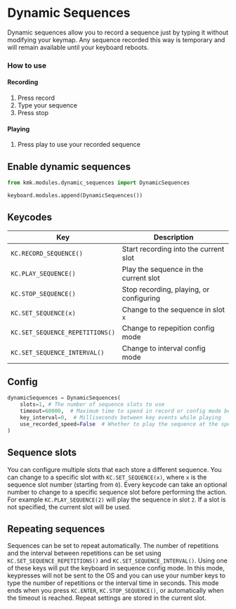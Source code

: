 # Dynamic Sequences
Dynamic sequences allow you to record a sequence just by typing it without modifying your keymap.  Any sequence recorded this way is temporary and  will remain available until your keyboard reboots.

### How to use
#### Recording
1. Press record
2. Type your sequence
3. Press stop

#### Playing
1. Press play to use your recorded sequence

## Enable dynamic sequences
```python
from kmk.modules.dynamic_sequences import DynamicSequences

keyboard.modules.append(DynamicSequences())
```

## Keycodes
|Key                            |Description                            |
|-------------------------------|---------------------------------------|
|`KC.RECORD_SEQUENCE()`         |Start recording into the current slot  |
|`KC.PLAY_SEQUENCE()`           |Play the sequence in the current slot  |
|`KC.STOP_SEQUENCE()`           |Stop recording, playing, or configuring|
|`KC.SET_SEQUENCE(x)`           |Change to the sequence in slot `x`     |
|`KC.SET_SEQUENCE_REPETITIONS()`|Change to repepition config mode       |
|`KC.SET_SEQUENCE_INTERVAL()`   |Change to interval config mode         |

## Config
```python
dynamicSequences = DynamicSequences(
    slots=1, # The number of sequence slots to use
    timeout=60000,  # Maximum time to spend in record or config mode before stopping automatically, milliseconds
    key_interval=0,  # Milliseconds between key events while playing
    use_recorded_speed=False  # Whether to play the sequence at the speed it was typed
)
```

## Sequence slots
You can configure multiple slots that each store a different sequence.  You can change to a specific slot with `KC.SET_SEQUENCE(x)`, where `x` is the sequence slot number (starting from `0`).  Every keycode can take an optional number to change to a specific sequence slot before performing the action.  For example `KC.PLAY_SEQUENCE(2)` will play the sequence in slot `2`.  If a slot is not specified, the current slot will be used.

## Repeating sequences
Sequences can be set to repeat automatically.  The number of repetitions and the interval between repetitions can be set using `KC.SET_SEQUENCE_REPETITIONS()` and `KC.SET_SEQUENCE_INTERVAL()`.  Using one of these keys will put the keyboard in sequence config mode.  In this mode, keypresses will not be sent to the OS and you can use your number keys to type the number of repetitions or the interval time in seconds.  This mode ends when you press `KC.ENTER`, `KC.STOP_SEQUENCE()`, or automatically when the timeout is reached.  Repeat settings are stored in the current slot.